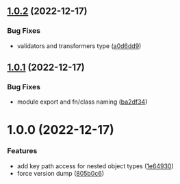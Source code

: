 ## [1.0.2](https://github.com/Tada5hi/continu/compare/v1.0.1...v1.0.2) (2022-12-17)


### Bug Fixes

* validators and transformers type ([a0d6dd9](https://github.com/Tada5hi/continu/commit/a0d6dd993d8a77a81ccfbdb38c324fa088e5917d))

## [1.0.1](https://github.com/Tada5hi/continu/compare/v1.0.0...v1.0.1) (2022-12-17)


### Bug Fixes

* module export and fn/class naming ([ba2df34](https://github.com/Tada5hi/continu/commit/ba2df349603546cfba88ebd3974aa52ec84cc7b3))

# 1.0.0 (2022-12-17)


### Features

* add key path access for nested object types ([1e64930](https://github.com/Tada5hi/continu/commit/1e6493054001c6c6fec7e17ff0735edbffe402d0))
* force version dump ([805b0c6](https://github.com/Tada5hi/continu/commit/805b0c6b8a55dabd63f00e2020c8a39d4f3c4b0e))
